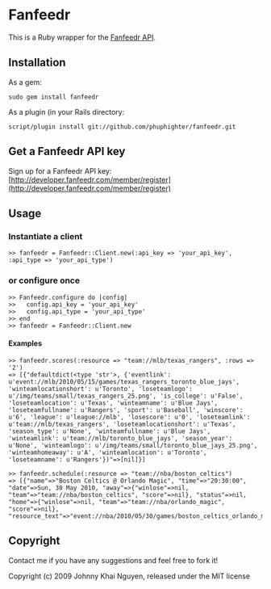 # Fanfeedr

This is a Ruby wrapper for the [Fanfeedr API](http://developer.fanfeedr.com/).

## Installation

As a gem:

    sudo gem install fanfeedr

As a plugin (in your Rails directory:

    script/plugin install git://github.com/phuphighter/fanfeedr.git
    
## Get a Fanfeedr API key

Sign up for a Fanfeedr API key: [http://developer.fanfeedr.com/member/register](http://developer.fanfeedr.com/member/register)
    
## Usage

### Instantiate a client

    >> fanfeedr = Fanfeedr::Client.new(:api_key => 'your_api_key', :api_type => 'your_api_type')
    
### or configure once

    >> Fanfeedr.configure do |config|
    >>   config.api_key = 'your_api_key'
    >>   config.api_type = 'your_api_type'
    >> end
    >> fanfeedr = Fanfeedr::Client.new
    
#### Examples

    >> fanfeedr.scores(:resource => "team://mlb/texas_rangers", :rows => '2')
    => [{"defaultdict(<type 'str'>, {'eventlink': u'event://mlb/2010/05/15/games/texas_rangers_toronto_blue_jays', 'winteamlocationshort': u'Toronto', 'loseteamlogo': u'/img/teams/small/texas_rangers_25.png', 'is_college': u'False', 'loseteamlocation': u'Texas', 'winteamname': u'Blue Jays', 'loseteamfullname': u'Rangers', 'sport': u'Baseball', 'winscore': u'6', 'league': u'league://mlb', 'losescore': u'0', 'loseteamlink': u'team://mlb/texas_rangers', 'loseteamlocationshort': u'Texas', 'season_type': u'None', 'winteamfullname': u'Blue Jays', 'winteamlink': u'team://mlb/toronto_blue_jays', 'season_year': u'None', 'winteamlogo': u'/img/teams/small/toronto_blue_jays_25.png', 'winteamhomeaway': u'A', 'winteamlocation': u'Toronto', 'loseteamname': u'Rangers'})"=>[nil]}]
    
    >> fanfeedr.schedule(:resource => "team://nba/boston_celtics")
    => [{"name"=>"Boston Celtics @ Orlando Magic", "time"=>"20:30:00", "date"=>Sun, 30 May 2010, "away"=>{"winlose"=>nil, "team"=>"team://nba/boston_celtics", "score"=>nil}, "status"=>nil, "home"=>{"winlose"=>nil, "team"=>"team://nba/orlando_magic", "score"=>nil}, "resource_text"=>"event://nba/2010/05/30/games/boston_celtics_orlando_magic"}]

## Copyright

Contact me if you have any suggestions and feel free to fork it!

Copyright (c) 2009 Johnny Khai Nguyen, released under the MIT license
